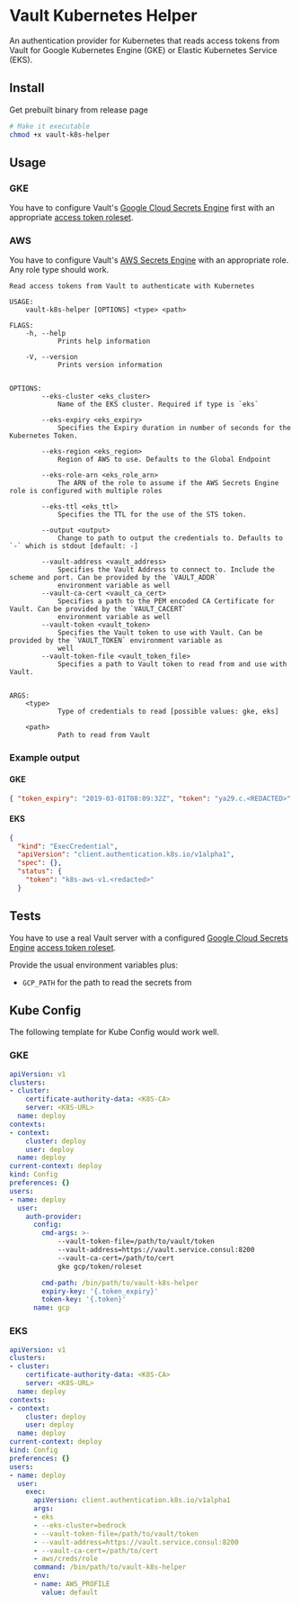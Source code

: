 # Vault Kubernetes Helper

An authentication provider for Kubernetes that reads access tokens from Vault for
Google Kubernetes Engine (GKE) or Elastic Kubernetes Service (EKS).

## Install

Get prebuilt binary from release page

```bash
# Make it executable
chmod +x vault-k8s-helper
```

## Usage

### GKE

You have to configure Vault's
[Google Cloud Secrets Engine](https://www.vaultproject.io/docs/secrets/gcp/index.html) first with
an appropriate
[access token roleset](https://www.vaultproject.io/docs/secrets/gcp/index.html#access-tokens).

### AWS

You have to configure Vault's
[AWS Secrets Engine](https://www.vaultproject.io/docs/secrets/aws/index.html)
with an appropriate role. Any role type should work.

```text
Read access tokens from Vault to authenticate with Kubernetes

USAGE:
    vault-k8s-helper [OPTIONS] <type> <path>

FLAGS:
    -h, --help
            Prints help information

    -V, --version
            Prints version information


OPTIONS:
        --eks-cluster <eks_cluster>
            Name of the EKS cluster. Required if type is `eks`

        --eks-expiry <eks_expiry>
            Specifies the Expiry duration in number of seconds for the Kubernetes Token.

        --eks-region <eks_region>
            Region of AWS to use. Defaults to the Global Endpoint

        --eks-role-arn <eks_role_arn>
            The ARN of the role to assume if the AWS Secrets Engine role is configured with multiple roles

        --eks-ttl <eks_ttl>
            Specifies the TTL for the use of the STS token.

        --output <output>
            Change to path to output the credentials to. Defaults to `-` which is stdout [default: -]

        --vault-address <vault_address>
            Specifies the Vault Address to connect to. Include the scheme and port. Can be provided by the `VAULT_ADDR`
            environment variable as well
        --vault-ca-cert <vault_ca_cert>
            Specifies a path to the PEM encoded CA Certificate for Vault. Can be provided by the `VAULT_CACERT`
            environment variable as well
        --vault-token <vault_token>
            Specifies the Vault token to use with Vault. Can be provided by the `VAULT_TOKEN` environment variable as
            well
        --vault-token-file <vault_token_file>
            Specifies a path to Vault token to read from and use with Vault.


ARGS:
    <type>
            Type of credentials to read [possible values: gke, eks]

    <path>
            Path to read from Vault

```

### Example output

#### GKE

```json
{ "token_expiry": "2019-03-01T08:09:32Z", "token": "ya29.c.<REDACTED>" }
```

#### EKS

```json
{
  "kind": "ExecCredential",
  "apiVersion": "client.authentication.k8s.io/v1alpha1",
  "spec": {},
  "status": {
    "token": "k8s-aws-v1.<redacted>"
  }
```

## Tests

You have to use a real Vault server with a configured
[Google Cloud Secrets Engine](https://www.vaultproject.io/docs/secrets/gcp/index.html)
[access token roleset](https://www.vaultproject.io/docs/secrets/gcp/index.html#access-tokens).

Provide the usual environment variables plus:

- `GCP_PATH` for the path to read the secrets from

## Kube Config

The following template for Kube Config would work well.

### GKE

```yaml
apiVersion: v1
clusters:
- cluster:
    certificate-authority-data: <K8S-CA>
    server: <K8S-URL>
  name: deploy
contexts:
- context:
    cluster: deploy
    user: deploy
  name: deploy
current-context: deploy
kind: Config
preferences: {}
users:
- name: deploy
  user:
    auth-provider:
      config:
        cmd-args: >-
            --vault-token-file=/path/to/vault/token
            --vault-address=https://vault.service.consul:8200
            --vault-ca-cert=/path/to/cert
            gke gcp/token/roleset

        cmd-path: /bin/path/to/vault-k8s-helper
        expiry-key: '{.token_expiry}'
        token-key: '{.token}'
      name: gcp
```

### EKS

```yaml
apiVersion: v1
clusters:
- cluster:
    certificate-authority-data: <K8S-CA>
    server: <K8S-URL>
  name: deploy
contexts:
- context:
    cluster: deploy
    user: deploy
  name: deploy
current-context: deploy
kind: Config
preferences: {}
users:
- name: deploy
  user:
    exec:
      apiVersion: client.authentication.k8s.io/v1alpha1
      args:
      - eks
      - --eks-cluster=bedrock
      - --vault-token-file=/path/to/vault/token
      - --vault-address=https://vault.service.consul:8200
      - --vault-ca-cert=/path/to/cert
      - aws/creds/role
      command: /bin/path/to/vault-k8s-helper
      env:
      - name: AWS_PROFILE
        value: default
```
